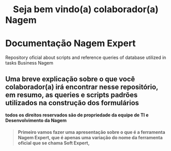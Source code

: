 # <center> Seja bem vindo(a) colaborador(a) </center> Nagem


# Documentação Nagem Expert 
Repository oficial about scripts and reference queries of database utilized in tasks Business Nagem  

## Uma breve explicação sobre o que você colaborador(a) irá encontrar nesse repositório, em resumo, as queries e scripts padrões utilizados na construção dos formulários

**todos os direitos reservados são de propriedade da equipe de TI e Desenvolvimento da Nagem** 

> #### Primeiro vamos fazer uma apresentação sobre o que é a ferramenta Nagem Expert, que é apenas uma variação do nome da ferramenta oficial que se chama Soft Expert, 













